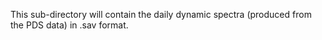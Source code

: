 This sub-directory will contain the daily dynamic spectra (produced from the PDS data) in .sav format.
